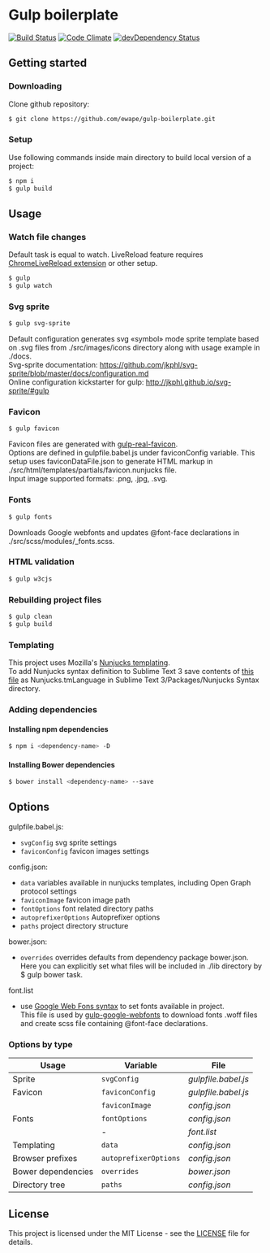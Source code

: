 # Gulp boilerplate
[![Build Status](https://travis-ci.org/ewape/gulp-boilerplate.svg?branch=nunjucks)](https://travis-ci.org/ewape/gulp-boilerplate)
[![Code Climate](https://codeclimate.com/github/ewape/gulp-boilerplate/badges/gpa.svg)](https://codeclimate.com/github/ewape/gulp-boilerplate)
[![devDependency Status](https://img.shields.io/david/dev/ewape/gulp-boilerplate.svg)](https://david-dm.org/ewape/gulp-boilerplate?type=dev)

## Getting started

### Downloading
Clone github repository:
```sh
$ git clone https://github.com/ewape/gulp-boilerplate.git
```

### Setup
Use following commands inside main directory to build local version of a project:
```sh
$ npm i
$ gulp build
```

## Usage

### Watch file changes
Default task is equal to watch.
LiveReload feature requires <a href="https://chrome.google.com/webstore/detail/livereload/jnihajbhpnppcggbcgedagnkighmdlei" target="_blank">ChromeLiveReload extension</a> or other setup.
```sh
$ gulp
$ gulp watch
```

### Svg sprite
```sh
$ gulp svg-sprite
```
Default configuration generates svg «symbol» mode sprite template based on .svg files from ./src/images/icons directory along with usage example in ./docs.  
Svg-sprite documentation: https://github.com/jkphl/svg-sprite/blob/master/docs/configuration.md  
Online configuration kickstarter for gulp: http://jkphl.github.io/svg-sprite/#gulp  


### Favicon
```sh
$ gulp favicon
```
Favicon files are generated with [gulp-real-favicon](https://github.com/RealFaviconGenerator/gulp-real-favicon).  
Options are defined in gulpfile.babel.js under faviconConfig variable. This setup uses faviconDataFile.json to generate HTML markup in ./src/html/templates/partials/favicon.nunjucks file.  
Input image supported formats: .png, .jpg, .svg.

### Fonts
```sh
$ gulp fonts
```
Downloads Google webfonts and updates @font-face declarations in ./src/scss/modules/_fonts.scss.

### HTML validation
```sh
$ gulp w3cjs
```

### Rebuilding project files
```sh
$ gulp clean
$ gulp build
```

### Templating
This project uses Mozilla's [Nunjucks templating](https://mozilla.github.io/nunjucks/templating.html).  
To add Nunjucks syntax definition to Sublime Text 3 save contents of [this file](https://raw.githubusercontent.com/mogga/sublime-nunjucks/master/Nunjucks.tmLanguage) as Nunjucks.tmLanguage in Sublime Text 3/Packages/Nunjucks Syntax directory.

### Adding dependencies

#### Installing npm dependencies
```sh
$ npm i <dependency-name> -D
```
#### Installing Bower dependencies
```sh
$ bower install <dependency-name> --save
```


## Options


gulpfile.babel.js:
- `svgConfig` svg sprite settings
- `faviconConfig` favicon images settings

config.json: 
- `data` variables available in nunjucks templates, including Open Graph protocol settings
- `faviconImage` favicon image path
- `fontOptions` font related directory paths
- `autoprefixerOptions` Autoprefixer options
- `paths` project directory structure

bower.json:
- `overrides` overrides defaults from dependency package bower.json. Here you can explicitly set what files will be included in ./lib directory by $ gulp bower task.

font.list
- use [Google Web Fons syntax](https://developers.google.com/fonts/docs/getting_started#specifying_font_families_and_styles_in_a_stylesheet_url) to set fonts available in project.  
This file is used by [gulp-google-webfonts](https://github.com/battlesnake/gulp-google-webfonts) to download fonts .woff files and create scss file containing @font-face declarations.


### Options by type

Usage			  | Variable			| File		
---			  | ---				| ---			
Sprite		  	  | `svgConfig`	    		| *gulpfile.babel.js*		
Favicon		    	  | `faviconConfig`		| *gulpfile.babel.js*	
&nbsp;      		  | `faviconImage`  		| *config.json*	
Fonts       		  | `fontOptions`		| *config.json*
&nbsp;       		  |  - 		    		| *font.list*	
Templating   		  | `data`			| *config.json*	
Browser prefixes   	  | `autoprefixerOptions`	| *config.json*
Bower dependencies 	  | `overrides`			| *bower.json*
Directory tree    	  | `paths`			| *config.json*		

## License
This project is licensed under the MIT License - see the [LICENSE](https://github.com/ewape/gulp-boilerplate/blob/master/LICENSE.md) file for details.
